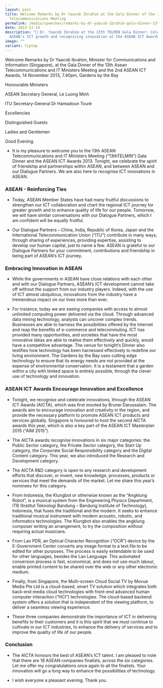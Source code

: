 ```yaml
---
layout: post
title: Welcome Remarks by Dr Yaacob Ibrahim at the Gala Dinner of the 13th ASEAN
  Telecommunications Meeting
permalink: /media/speeches/remarks-by-dr-yaacob-ibrahim-gala-dinner-13th-asean-telecommunications-meeting/
date: 2013-11-14
description: "🤝 Dr. Yaacob Ibrahim at the 13th TELMIN Gala Dinner: Celebrating
  ASEAN's ICT growth and recognizing innovation at the ASEAN ICT Awards. 🌟🏅"
image: ""
variant: tiptap
---
```

<p>Welcome Remarks by Dr Yaacob Ibrahim, Minister for Communications and
Information (Singapore), at the Gala Dinner of the 13th Asean Telecommunications
and IT Ministers Meeting and the 2nd ASEAN ICT Awards, 14 November 2013,
7.40pm, Gardens by the Bay</p>
<p>Honourable Ministers</p>
<p>ASEAN Secretary General, Le Luong Minh</p>
<p>ITU Secretary-General Dr Hamadoun Touré</p>
<p>Excellencies</p>
<p>Distinguished Guests</p>
<p>Ladies and Gentlemen</p>
<p>Good Evening.</p>
<ul data-tight="true" class="tight">
<li>
<p>It is my pleasure to welcome you to the 13th ASEAN Telecommunications
and IT Ministers Meeting (“13thTELMIN”) Gala Dinner and the ASEAN ICT Awards
2013. Tonight, we celebrate the spirit of friendship and partnerships within
ASEAN, and between ASEAN and our Dialogue Partners. We are also here to
recognise ICT innovations in ASEAN.</p>
</li>
</ul>
<h3>ASEAN - Reinforcing Ties</h3>
<ul>
<li>
<p>Today, ASEAN Member States have had many fruitful discussions to strengthen
our ICT collaboration and chart the regional ICT journey for greater growth
and to enhance quality of life for our people. Tomorrow, we will have similar
conversations with our Dialogue Partners, which I am confident will be
equally fruitful.</p>
</li>
<li>
<p>Our Dialogue Partners – China, India, Republic of Korea, Japan and the
International Telecommunication Union (“ITU”) contribute in many ways;
through sharing of experiences, providing expertise, assisting to develop
our human capital, just to name a few. ASEAN is grateful to our Dialogue
Partners for your commitment, contributions and friendship in being part
of ASEAN’s ICT journey.</p>
</li>
</ul>
<h3>Embracing Innovation in ASEAN</h3>
<ul>
<li>
<p>While the governments in ASEAN have close relations with each other and
with our Dialogue Partners, ASEAN’s ICT development cannot take off without
the support from our industry players. Indeed, with the use of ICT almost
ubiquitous, innovations from the industry have a tremendous impact on our
lives more than ever.</p>
</li>
<li>
<p>For instance, today we are seeing companies with access to almost unlimited
computing power delivered via the cloud. Through advanced data mining technology,
analysts can uncover complex trends. Businesses are able to harness the
possibilities offered by the Internet and reap the benefits of e-commerce
and telecommuting. ICT has provided many opportunities, and societies that
have the most innovative ideas are able to realise them effectively and
quickly, would have a competitive advantage. The venue for tonight’s Dinner
also testifies how technology has been harnessed effectively to redefine
our living environment. The Gardens by the Bay uses cutting edge technology
to ensure that its energy needs are not provided at the expense of environmental
conservation. It is a testament that a garden within a city with limited
space is entirely possible, through the clever use of technology and innovation.</p>
</li>
</ul>
<h3>ASEAN ICT Awards Encourage Innovation and Excellence</h3>
<ul>
<li>
<p>Tonight, we recognise and celebrate innovations, through the ASEAN ICT
Awards (AICTA), which was first mooted by Brunei Darussalam. The awards
aim to encourage innovation and creativity in the region, and provide the
necessary platform to promote ASEAN ICT products and services globally.
Singapore is honoured to host the second AICTA awards this year, which
is also a key part of the ASEAN ICT Masterplan 2015 (“AIM 2015”).</p>
</li>
<li>
<p>The AICTA awards recognise innovations in six major categories: the Public
Sector category, the Private Sector category, the Start Up category, the
Corporate Social Responsibility category and the Digital Content category.
This year, we also introduced the Research and Development category.</p>
</li>
<li>
<p>The AICTA R&amp;D category is open to any research and development efforts
that discover, or invent, new knowledge, processes, products or services
that meet the demands of the market. Let me share this year’s nominees
for this category.</p>
</li>
<li>
<p>From Indonesia, the Klungbot or otherwise known as the “Angklung Robot”,
is a musical system from the Engineering Physics Department, ITB (Institut
Teknologi Bandung – Bandung Institute of Technology), Indonesia, that fuses
the traditional and the modern. It seeks to enhance traditional musical
instrument with modern acoustic, robotic, and informatics technologies.
The Klungbot also enables the angklung composer writing an arrangement,
to try the composition without requiring actual musicians.</p>
</li>
<li>
<p>From Lao PDR, an Optical Character Recognition (“OCR”) device by the E-Government
Center converts any image format to a text.file to be edited for other
purposes. The process is easily extendable to be used for other languages,
besides the Lao Language. This automated conversion process is fast, economical,
and does not use much labour, enable printed content to be shared over
the web or any other electronic medium.</p>
</li>
<li>
<p>Finally, from Singapore, the Multi-screen Cloud Social TV by Movue Media
Pte Ltd is a cloud-based, smart TV solution which integrates both back-end
media cloud technologies with front-end advanced human computer interaction
(“HCI”) technologies. The cloud-based backend system offers a solution
that is independent of the viewing platform, to deliver a seamless viewing
experience.</p>
</li>
<li>
<p>These three companies demonstrate the importance of ICT in delivering
benefits to their customers and it is this spirit that we must continue
to cultivate in our ICT industries, to enhance the delivery of services
and to improve the quality of life of our people.</p>
</li>
</ul>
<h3>Conclusion</h3>
<ul>
<li>
<p>The AICTA honours the best of ASEAN’s ICT talent. I am pleased to note
that there are 18 ASEAN companies finalists, across the six categories.
Let me offer my congratulations once again to all the finalists. Your innovation
will go a long way to enhance the possibilities of technology.</p>
</li>
<li>
<p>I wish everyone a pleasant evening. Thank you.</p>
</li>
</ul>
<p></p>